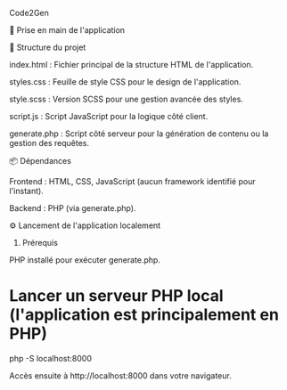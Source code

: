 Code2Gen

🚀 Prise en main de l'application

📁 Structure du projet

index.html : Fichier principal de la structure HTML de l'application.

styles.css : Feuille de style CSS pour le design de l'application.

style.scss : Version SCSS pour une gestion avancée des styles.

script.js : Script JavaScript pour la logique côté client.

generate.php : Script côté serveur pour la génération de contenu ou la gestion des requêtes.


📦 Dépendances

Frontend : HTML, CSS, JavaScript (aucun framework identifié pour l'instant).

Backend : PHP (via generate.php).


⚙️ Lancement de  l'application localement

1. Prérequis

PHP installé pour exécuter generate.php.


# Lancer un serveur PHP local (l'application est principalement en PHP)
php -S localhost:8000

Accès ensuite à http://localhost:8000 dans votre navigateur.

